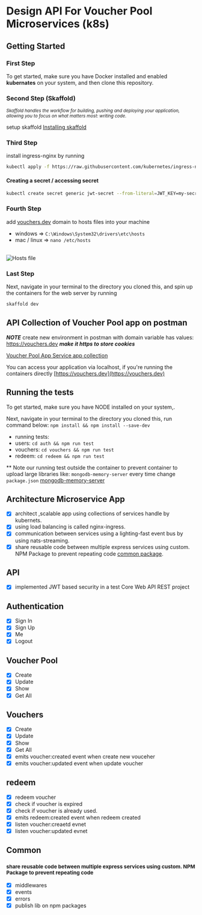 # Design API For Voucher Pool Microservices (k8s)

## Getting Started

### First Step
To get started, make sure you have Docker installed and enabled <b>kubernates</b> on your system, and then clone this repository.

### Second Step (Skaffold) 

<i><small>Skaffold handles the workflow for building, pushing and deploying your application, allowing you to focus on what matters most: writing code. </small></i>

setup skaffold [Installing skaffold](https://skaffold.dev/docs/install/)

### Third Step
install ingress-nginx by running 
```sh
kubectl apply -f https://raw.githubusercontent.com/kubernetes/ingress-nginx/controller-v1.4.0/deploy/static/provider/cloud/deploy.yaml
```

#### Creating a secret / accessing secret
```sh
kubectl create secret generic jwt-secret --from-literal=JWT_KEY=my-secret-key
```

### Fourth Step
add [vouchers.dev](vouchers.dev) domain to hosts files into your machine

- windows => ``` C:\Windows\System32\drivers\etc\hosts ```
- mac / linux => ``` nano /etc/hosts ```
<br />
<div>
<img align="center" src="https://i.imgur.com/Rw1qxI7.png" alt="Hosts file" />
</div>



### Last Step
Next, navigate in your terminal to the directory you cloned this, and spin up the containers for the web server by running

```sh
skaffold dev
```

## API Collection of Voucher Pool app on postman
***NOTE*** create new environment in postman with domain variable has values: https://vouchers.dev ***make it https to store cookies***


[Voucher Pool App Service app collection](https://documenter.getpostman.com/view/3000372/2s8YYHKhcu)

You can access your application via localhost, if you're running the containers directly
[https://vouchers.dev](https://vouchers.dev)


## Running the tests

To get started, make sure you have NODE installed on your system,.

Next, navigate in your terminal to the directory you cloned this, run command below:
`npm install && npm install --save-dev`

- running tests:
-	users:
		`cd auth && npm run test`
-	vouchers:
		`cd vouchers && npm run test`
- 	redeem:
		`cd redeem && npm run test`

\*\* Note our running test outside the container to prevent container to upload large libraries like: `mongodb-memory-server` every time change `package.json`
[mongodb-memory-server](https://www.npmjs.com/package/mongodb-memory-server)

## Architecture Microservice App
 - [x] architect ,scalable app using collections of services handle by kubernets.
 - [x] using load balancing is called nginx-ingress.
 - [x] communication between services using a lighting-fast event bus by using nats-streaming.
 - [x] share reusable code between multiple express services using custom. NPM Package to prevent repeating code [common package](https://www.npmjs.com/package/@dev0vouchers/common).
 
## API
- [x] implemented JWT based security in a test Core Web API REST project

## Authentication
- [x] Sign In
- [x] Sign Up
- [x] Me
- [x] Logout

## Voucher Pool
- [x] Create
- [x] Update
- [x] Show
- [x] Get All

## Vouchers
- [x] Create
- [x] Update
- [x] Show
- [x] Get All
- [x] emits voucher:created event when create new vouceher
- [x] emits voucher:updated event when update voucher

## redeem
- [x] redeem voucher
- [x] check if voucher is expired 
- [x] check if voucher is already used.
- [x] emits redeem:created event when redeem created
- [x] listen voucher:creaetd evnet
- [x] listen voucher:updated evnet

## Common  
### <small>share reusable code between multiple express services using custom. NPM Package to prevent repeating code</small>
- [x] middlewares
- [x] events
- [x] errors
- [x] publish lib on npm packages
